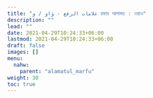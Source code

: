```yaml
---
title: "علامات الرفع - وَاو / و রফার আলামত : ওয়াও"
description: ""
lead: ""
date: 2021-04-29T10:24:33+06:00
lastmod: 2021-04-29T10:24:33+06:00
draft: false
images: []
menu: 
  nahw:
    parent: "alamatul_marfu"
weight: 30
toc: true
---
```




